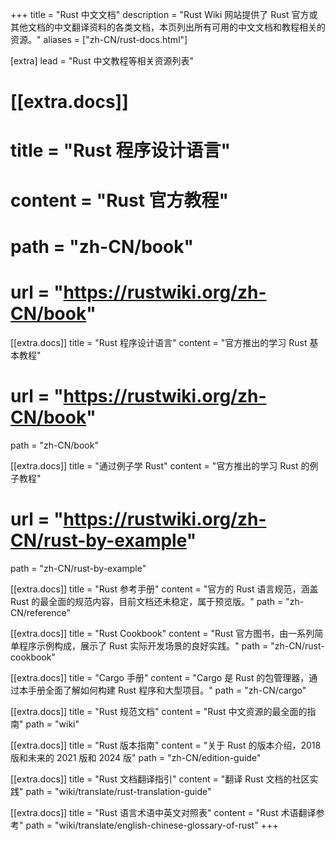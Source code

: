 +++
title = "Rust 中文文档"
description = "Rust Wiki 网站提供了 Rust 官方或其他文档的中文翻译资料的各类文档，本页列出所有可用的中文文档和教程相关的资源。"
aliases = ["zh-CN/rust-docs.html"]

[extra]
lead = "Rust 中文教程等相关资源列表"

# [[extra.docs]]
# title = "Rust 程序设计语言"
# content = "Rust 官方教程"
# path = "zh-CN/book"
# url = "https://rustwiki.org/zh-CN/book"

[[extra.docs]]
title = "Rust 程序设计语言"
content = "官方推出的学习 Rust 基本教程"
# url = "https://rustwiki.org/zh-CN/book"
path = "zh-CN/book"

[[extra.docs]]
title = "通过例子学 Rust"
content = "官方推出的学习 Rust 的例子教程"
# url = "https://rustwiki.org/zh-CN/rust-by-example"
path = "zh-CN/rust-by-example"

[[extra.docs]]
title = "Rust 参考手册"
content = "官方的 Rust 语言规范，涵盖 Rust 的最全面的规范内容，目前文档还未稳定，属于预览版。"
path = "zh-CN/reference"

[[extra.docs]]
title = "Rust Cookbook"
content = "Rust 官方图书，由一系列简单程序示例构成，展示了 Rust 实际开发场景的良好实践。"
path = "zh-CN/rust-cookbook"

[[extra.docs]]
title = "Cargo 手册"
content = "Cargo 是 Rust 的包管理器，通过本手册全面了解如何构建 Rust 程序和大型项目。"
path = "zh-CN/cargo"

[[extra.docs]]
title = "Rust 规范文档"
content = "Rust 中文资源的最全面的指南"
path = "wiki"

[[extra.docs]]
title = "Rust 版本指南"
content = "关于 Rust 的版本介绍，2018 版和未来的 2021 版和 2024 版"
path = "zh-CN/edition-guide"

[[extra.docs]]
title = "Rust 文档翻译指引"
content = "翻译 Rust 文档的社区实践"
path = "wiki/translate/rust-translation-guide"

[[extra.docs]]
title = "Rust 语言术语中英文对照表"
content = "Rust 术语翻译参考"
path = "wiki/translate/english-chinese-glossary-of-rust"
+++
